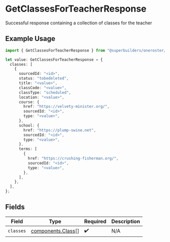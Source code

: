 # GetClassesForTeacherResponse

Successful response containing a collection of classes for the teacher

## Example Usage

```typescript
import { GetClassesForTeacherResponse } from "@superbuilders/oneroster/models/operations";

let value: GetClassesForTeacherResponse = {
  classes: [
    {
      sourcedId: "<id>",
      status: "tobedeleted",
      title: "<value>",
      classCode: "<value>",
      classType: "scheduled",
      location: "<value>",
      course: {
        href: "https://velvety-minister.org/",
        sourcedId: "<id>",
        type: "<value>",
      },
      school: {
        href: "https://plump-swine.net",
        sourcedId: "<id>",
        type: "<value>",
      },
      terms: [
        {
          href: "https://crushing-fisherman.org/",
          sourcedId: "<id>",
          type: "<value>",
        },
      ],
    },
  ],
};
```

## Fields

| Field                                                  | Type                                                   | Required                                               | Description                                            |
| ------------------------------------------------------ | ------------------------------------------------------ | ------------------------------------------------------ | ------------------------------------------------------ |
| `classes`                                              | [components.Class](../../models/components/class.md)[] | :heavy_check_mark:                                     | N/A                                                    |